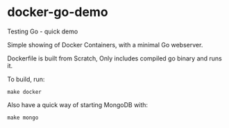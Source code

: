 # docker-go-demo
Testing Go - quick demo

Simple showing of Docker Containers, with a minimal Go webserver.

Dockerfile is built from Scratch, Only includes compiled go binary and runs it.

To build, run:

    make docker
    
Also have a quick way of starting MongoDB with:

    make mongo
